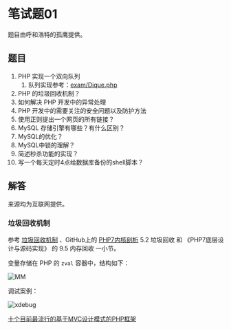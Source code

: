# 笔试题01 #
题目由呼和浩特的孤鹰提供。

## 题目 ##
1. PHP 实现一个双向队列
	1. 队列实现参考：[exam/Dique.php](https://github.com/huimingdeng/hello-world/blob/master/PHPinterview/exam/Dique.php "双向队列")
2. PHP 的垃圾回收机制？
3. 如何解决 PHP 开发中的异常处理
4. PHP 开发中的需要关注的安全问题以及防护方法
5. 使用正则提出一个网页的所有链接？
6. MySQL 存储引擎有哪些？有什么区别？
7. MySQL的优化？
8. MySQL中锁的理解？
9. 简述秒杀功能的实现？
10. 写一个每天定时4点给数据库备份的shell脚本？


## 解答 ##
来源均为互联网提供。

### 垃圾回收机制 ###
参考 [垃圾回收机制](http://php.net/manual/zh/features.gc.php "PHP 垃圾回收机制") 、GitHub上的 [PHP7内核剖析](https://github.com/pangudashu/php7-internal "PHP7内核剖析") 5.2 垃圾回收 和 《PHP7底层设计与源码实现》 的 9.5 内存回收 一小节。

变量存储在 PHP 的 `zval` 容器中，结构如下：

![MM](https://i.imgur.com/yzhxPY3.png)

调试案例：

![xdebug](https://i.imgur.com/5dkbp5J.png)




[十个目前最流行的基于MVC设计模式的PHP框架](https://blog.csdn.net/xiejianghui_/article/details/23882975 "十个目前最流行的基于MVC设计模式的PHP框架")



